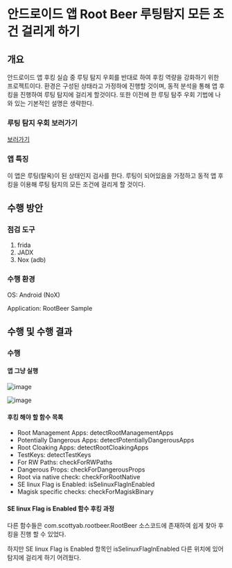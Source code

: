 # 안드로이드 앱 Root Beer 루팅탐지 모든 조건 걸리게 하기

## 개요

안드로이드 앱 후킹 실습 중 루팅 탐지 우회를 반대로 하여 후킹 역량을 강화하기 위한 프로젝트이다.
환경은 구성된 상태라고 가정하에 진행할 것이며, 동적 분석을 통해 앱 후킹을 진행하여 루팅 탐지에 걸리게 할것이다.
또한 이전에 한 루팅 탐주 우회 기법에 나와 있는 기본적인 설명은 생략한다.

### 루팅 탐지 우회 보러가기
<a href = "https://github.com/hanmin0512/Android_Root_Beer_bypass_rooting/"> 보러가기 </a>

### 앱 특징
이 앱은 루팅(탈옥)이 된 상태인지 검사를 한다. 루팅이 되어있음을 가정하고 동적 앱 후킹을 이용해 루팅 탐지의 모든 조건에 걸리게 할 것이다.

## 수행 방안

### 점검 도구

1. frida
2. JADX
3. Nox (adb)

### 수행 환경

OS: Android (NoX)

Application: RootBeer Sample

## 수행 및 수행 결과

### 수행

#### 앱 그냥 실행

![image](https://github.com/user-attachments/assets/555f602e-664d-4f82-bf74-1d1ebd5174b9)

![image](https://github.com/user-attachments/assets/b850727c-c36c-4c27-b559-40b96bb7741e)

#### 후킹 해야 할 함수 목록

- Root Management Apps: detectRootManagementApps
- Potentially Dangerous Apps: detectPotentiallyDangerousApps
- Root Cloaking Apps: detectRootCloakingApps
- TestKeys: detectTestKeys
- For RW Paths: checkForRWPaths
- Dangerous Props: checkForDangerousProps
- Root via native check: checkForRootNative
- SE linux Flag is Enabled: isSelinuxFlagInEnabled
- Magisk specific checks: checkForMagiskBinary

#### SE linux Flag is Enabled 함수 후킹 과정

다른 함수들은 com.scottyab.rootbeer.RootBeer 소스코드에 존재하여 쉽게 찾아 후킹을 진행 할 수 있었다.

하지만 SE linux Flag is Enabled 항목인 isSelinuxFlagInEnabled 다른 위치에 있어 탐지에 걸리게 하기 어려웠다.


